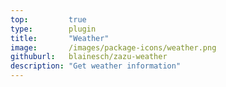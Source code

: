 ```yaml
---
top:         true
type:        plugin
title:       "Weather"
image:       /images/package-icons/weather.png
githuburl:   blainesch/zazu-weather
description: "Get weather information"
---
```

